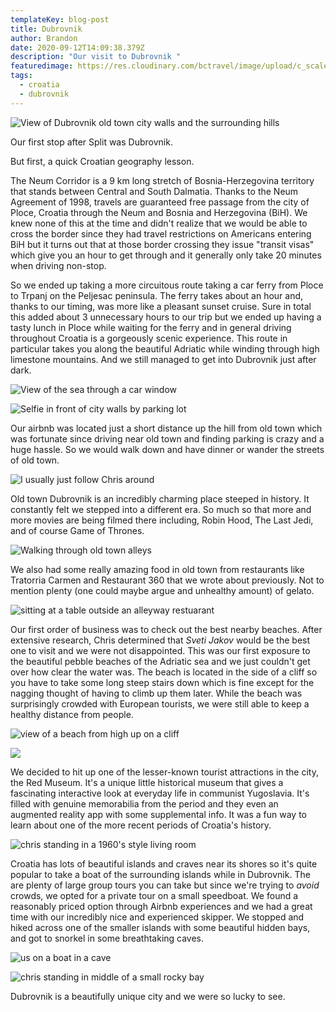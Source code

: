 ```yaml
---
templateKey: blog-post
title: Dubrovnik
author: Brandon
date: 2020-09-12T14:09:38.379Z
description: "Our visit to Dubrovnik "
featuredimage: https://res.cloudinary.com/bctravel/image/upload/c_scale,f_auto,q_auto,w_1080/v1601310624/dubrovnik%20/IMG_20200814_093649_hyuxs5.jpg
tags:
  - croatia
  - dubrovnik
---
```

![View of Dubrovnik old town city walls and the surrounding hills](https://res.cloudinary.com/bctravel/image/upload/c_scale,f_auto,q_auto,w_1080/v1601310624/dubrovnik%20/IMG_20200814_093649_hyuxs5.jpg "An amazing view of Dubrovnik city walls. It doesn't look real to me...")

Our first stop after Split was Dubrovnik. 

But first, a quick Croatian geography lesson.

The Neum Corridor is a 9 km long stretch of Bosnia-Herzegovina territory that stands between Central and South Dalmatia. Thanks to the Neum Agreement of 1998, travels are guaranteed free passage from the city of Ploce, Croatia through the Neum and Bosnia and Herzegovina (BiH). We knew none of this at the time and didn't realize that we would be able to cross the border since they had travel restrictions on Americans entering BiH but it turns out that at those border crossing they issue "transit visas" which give you an hour to get through and it generally only take 20 minutes when driving non-stop.

So we ended up taking a more circuitous route taking a car ferry from Ploce to Trpanj on the Peljesac peninsula. The ferry takes about an hour and, thanks to our timing, was more like a pleasant sunset cruise. Sure in total this added about 3 unnecessary hours to our trip but we ended up having a tasty lunch in Ploce while waiting for the ferry and in general driving throughout Croatia is a gorgeously scenic experience. This route in particular takes you along the beautiful Adriatic while winding through high limestone mountains. And we still managed to get into Dubrovnik just after dark.

![View of the sea through a car window](https://res.cloudinary.com/bctravel/image/upload/c_scale,f_auto,q_auto,w_1080/v1601317343/dubrovnik%20/IMG_20200812_104240_vnlrds.jpg "The Adriatic Sea - best view during a road trip that I've ever had")

![Selfie in front of city walls by parking lot](https://res.cloudinary.com/bctravel/image/upload/c_scale,f_auto,q_auto,w_1080/v1601310372/dubrovnik%20/IMG_20200812_203438_wym0ef.jpg "It's surreal driving next to these ancient walls")

Our airbnb was located just a short distance up the hill from old town which was fortunate since driving near old town and finding parking is crazy and a huge hassle. So we would walk down and have dinner or wander the streets of old town.

![](https://res.cloudinary.com/bctravel/image/upload/c_scale,f_auto,q_auto,w_1080/v1601324127/dubrovnik%20/IMG_20200813_183138-COLLAGE_tb3ocg.jpg "I usually just follow Chris around")

Old town Dubrovnik is an incredibly charming place steeped in history. It constantly felt we stepped into a different era. So much so that more and more movies are being filmed there including, Robin Hood, The Last Jedi, and of course Game of Thrones.

![Walking through old town alleys](https://res.cloudinary.com/bctravel/image/upload/c_scale,f_auto,q_auto,w_1080/v1601324125/dubrovnik%20/IMG_20200812_202319-COLLAGE_eims6o.jpg "So many alleys to explore in old town")

We also had some really amazing food in old town from restaurants like Tratorria Carmen and Restaurant 360 that we wrote about previously. Not to mention plenty (one could maybe argue and unhealthy amount) of gelato.

![sitting at a table outside an alleyway restuarant](https://res.cloudinary.com/bctravel/image/upload/c_scale,f_auto,q_auto,w_1080/v1601310287/dubrovnik%20/IMG_20200812_185736_gjhtpk.jpg "Waiting for our delicious dinner at Tratorria Carmen")

Our first order of business was to check out the best nearby beaches. After extensive research, Chris determined that *Sveti Jakov* would be the best one to visit and we were not disappointed. This was our first exposure to the beautiful pebble beaches of the Adriatic sea and we just couldn't get over how clear the water was. The beach is located in the side of a cliff so you have to take some long steep stairs down which is fine except for the nagging thought of having to climb up them later. While the beach was surprisingly crowded with European tourists, we were still able to keep a healthy distance from people.

![view of a beach from high up on a cliff](https://res.cloudinary.com/bctravel/image/upload/c_scale,f_auto,q_auto,w_1080/v1601309998/dubrovnik%20/IMG_7273_aeolo9.jpg "At the top of the cliff about to start the climb down to *Sveti Jakov* beach")

![](https://res.cloudinary.com/bctravel/image/upload/c_scale,f_auto,q_auto,w_1080/v1601310218/dubrovnik%20/IMG_20200812_163642_qilknl.jpg)

We decided to hit up one of the lesser-known tourist attractions in the city, the Red Museum. It's a unique little historical museum that gives a fascinating interactive look at everyday life in communist Yugoslavia. It's filled with genuine memorabilia from the period and they even an augmented reality app with some supplemental info. It was a fun way to learn about one of the more recent periods of Croatia's history. 

![chris standing in a 1960's style living room](https://res.cloudinary.com/bctravel/image/upload/c_scale,f_auto,q_auto,w_1080/v1601309884/dubrovnik%20/IMG_20200816_122828_smdstx.jpg "What a typical living room looked like during the Yugoslav regime")

Croatia has lots of beautiful islands and craves near its shores so it's quite popular to take a boat of the surrounding islands while in Dubrovnik. The are plenty of large group tours you can take but since we're trying to *avoid* crowds, we opted for a private tour on a small speedboat. We found a reasonably priced option through Airbnb experiences and we had a great time with our incredibly nice and experienced skipper. We stopped and hiked across one of the smaller islands with some beautiful hidden bays, and got to snorkel in some breathtaking caves.

![us on a boat in a cave](https://res.cloudinary.com/bctravel/image/upload/c_scale,f_auto,q_auto,w_1080/v1601328444/dubrovnik%20/original_b413e17f-00e8-4228-accc-f4b5aef99a3f_1ca8177e-4e76-4e6a-ae3c-815cf4a57320-01_ddguck.jpg "Cave explorers")

![chris standing in middle of a small rocky bay](https://res.cloudinary.com/bctravel/image/upload/c_scale,f_auto,q_auto,w_1080/v1601324688/dubrovnik%20/IMG_20200813_104336-01_qu1l0d.jpg "We climbed down to this beautiful little hidden bay")

Dubrovnik is a beautifully unique city and we were so lucky to see.